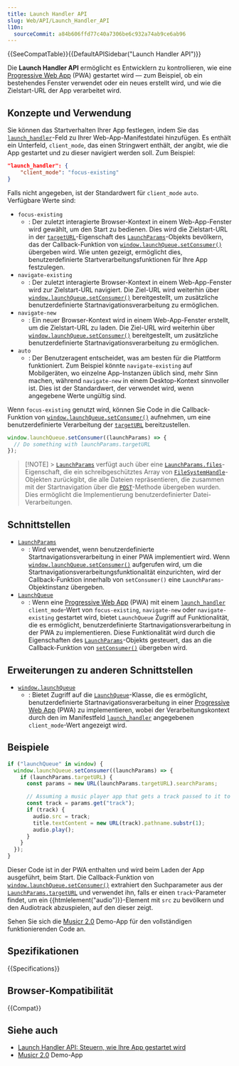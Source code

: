 ```yaml
---
title: Launch Handler API
slug: Web/API/Launch_Handler_API
l10n:
  sourceCommit: a84b606ffd77c40a7306be6c932a74ab9ce6ab96
---
```


{{SeeCompatTable}}{{DefaultAPISidebar("Launch Handler API")}}

Die **Launch Handler API** ermöglicht es Entwicklern zu kontrollieren, wie eine [Progressive Web App](/de/docs/Web/Progressive_web_apps) (PWA) gestartet wird — zum Beispiel, ob ein bestehendes Fenster verwendet oder ein neues erstellt wird, und wie die Zielstart-URL der App verarbeitet wird.

## Konzepte und Verwendung

Sie können das Startverhalten Ihrer App festlegen, indem Sie das [`launch_handler`](/de/docs/Web/Progressive_web_apps/Manifest/Reference/launch_handler)-Feld zu Ihrer Web-App-Manifestdatei hinzufügen. Es enthält ein Unterfeld, `client_mode`, das einen Stringwert enthält, der angibt, wie die App gestartet und zu dieser navigiert werden soll. Zum Beispiel:

```json
"launch_handler": {
    "client_mode": "focus-existing"
}
```

Falls nicht angegeben, ist der Standardwert für `client_mode` `auto`. Verfügbare Werte sind:

- `focus-existing`
  - : Der zuletzt interagierte Browser-Kontext in einem Web-App-Fenster wird gewählt, um den Start zu bedienen. Dies wird die Zielstart-URL in der [`targetURL`](/de/docs/Web/API/LaunchParams/targetURL)-Eigenschaft des [`LaunchParams`](/de/docs/Web/API/LaunchParams)-Objekts bevölkern, das der Callback-Funktion von [`window.launchQueue.setConsumer()`](/de/docs/Web/API/LaunchQueue/setConsumer) übergeben wird. Wie unten gezeigt, ermöglicht dies, benutzerdefinierte Startverarbeitungsfunktionen für Ihre App festzulegen.
- `navigate-existing`
  - : Der zuletzt interagierte Browser-Kontext in einem Web-App-Fenster wird zur Zielstart-URL navigiert. Die Ziel-URL wird weiterhin über [`window.launchQueue.setConsumer()`](/de/docs/Web/API/LaunchQueue/setConsumer) bereitgestellt, um zusätzliche benutzerdefinierte Startnavigationsverarbeitung zu ermöglichen.
- `navigate-new`
  - : Ein neuer Browser-Kontext wird in einem Web-App-Fenster erstellt, um die Zielstart-URL zu laden. Die Ziel-URL wird weiterhin über [`window.launchQueue.setConsumer()`](/de/docs/Web/API/LaunchQueue/setConsumer) bereitgestellt, um zusätzliche benutzerdefinierte Startnavigationsverarbeitung zu ermöglichen.
- `auto`
  - : Der Benutzeragent entscheidet, was am besten für die Plattform funktioniert. Zum Beispiel könnte <code>navigate-existing</code> auf Mobilgeräten, wo einzelne App-Instanzen üblich sind, mehr Sinn machen, während <code>navigate-new</code> in einem Desktop-Kontext sinnvoller ist. Dies ist der Standardwert, der verwendet wird, wenn angegebene Werte ungültig sind.

Wenn `focus-existing` genutzt wird, können Sie Code in die Callback-Funktion von [`window.launchQueue.setConsumer()`](/de/docs/Web/API/LaunchQueue/setConsumer) aufnehmen, um eine benutzerdefinierte Verarbeitung der [`targetURL`](/de/docs/Web/API/LaunchParams/targetURL) bereitzustellen.

```js
window.launchQueue.setConsumer((launchParams) => {
  // Do something with launchParams.targetURL
});
```

> [!NOTE] > [`LaunchParams`](/de/docs/Web/API/LaunchParams) verfügt auch über eine [`LaunchParams.files`](/de/docs/Web/API/LaunchParams/files)-Eigenschaft, die ein schreibgeschütztes Array von [`FileSystemHandle`](/de/docs/Web/API/FileSystemHandle)-Objekten zurückgibt, die alle Dateien repräsentieren, die zusammen mit der Startnavigation über die [`POST`](/de/docs/Web/HTTP/Reference/Methods/POST)-Methode übergeben wurden. Dies ermöglicht die Implementierung benutzerdefinierter Datei-Verarbeitungen.

## Schnittstellen

- [`LaunchParams`](/de/docs/Web/API/LaunchParams)
  - : Wird verwendet, wenn benutzerdefinierte Startnavigationsverarbeitung in einer PWA implementiert wird. Wenn [`window.launchQueue.setConsumer()`](/de/docs/Web/API/LaunchQueue/setConsumer) aufgerufen wird, um die Startnavigationsverarbeitungsfunktionalität einzurichten, wird der Callback-Funktion innerhalb von `setConsumer()` eine `LaunchParams`-Objektinstanz übergeben.
- [`LaunchQueue`](/de/docs/Web/API/LaunchQueue)
  - : Wenn eine [Progressive Web App](/de/docs/Web/Progressive_web_apps) (PWA) mit einem [`launch_handler`](/de/docs/Web/Progressive_web_apps/Manifest/Reference/launch_handler) `client_mode`-Wert von `focus-existing`, `navigate-new` oder `navigate-existing` gestartet wird, bietet `LaunchQueue` Zugriff auf Funktionalität, die es ermöglicht, benutzerdefinierte Startnavigationsverarbeitung in der PWA zu implementieren. Diese Funktionalität wird durch die Eigenschaften des [`LaunchParams`](/de/docs/Web/API/LaunchParams)-Objekts gesteuert, das an die Callback-Funktion von [`setConsumer()`](/de/docs/Web/API/LaunchQueue/setConsumer) übergeben wird.

## Erweiterungen zu anderen Schnittstellen

- [`window.launchQueue`](/de/docs/Web/API/Window/launchQueue)
  - : Bietet Zugriff auf die [`LaunchQueue`](/de/docs/Web/API/LaunchQueue)-Klasse, die es ermöglicht, benutzerdefinierte Startnavigationsverarbeitung in einer [Progressive Web App](/de/docs/Web/Progressive_web_apps) (PWA) zu implementieren, wobei der Verarbeitungskontext durch den im Manifestfeld [`launch_handler`](/de/docs/Web/Progressive_web_apps/Manifest/Reference/launch_handler) angegebenen `client_mode`-Wert angezeigt wird.

## Beispiele

```js
if ("launchQueue" in window) {
  window.launchQueue.setConsumer((launchParams) => {
    if (launchParams.targetURL) {
      const params = new URL(launchParams.targetURL).searchParams;

      // Assuming a music player app that gets a track passed to it to be played
      const track = params.get("track");
      if (track) {
        audio.src = track;
        title.textContent = new URL(track).pathname.substr(1);
        audio.play();
      }
    }
  });
}
```

Dieser Code ist in der PWA enthalten und wird beim Laden der App ausgeführt, beim Start. Die Callback-Funktion von [`window.launchQueue.setConsumer()`](/de/docs/Web/API/LaunchQueue/setConsumer) extrahiert den Suchparameter aus der [`LaunchParams.targetURL`](/de/docs/Web/API/LaunchParams/targetURL) und verwendet ihn, falls er einen `track`-Parameter findet, um ein {{htmlelement("audio")}}-Element mit `src` zu bevölkern und den Audiotrack abzuspielen, auf den dieser zeigt.

Sehen Sie sich die [Musicr 2.0](https://launch-handler.glitch.me/) Demo-App für den vollständigen funktionierenden Code an.

## Spezifikationen

{{Specifications}}

## Browser-Kompatibilität

{{Compat}}

## Siehe auch

- [Launch Handler API: Steuern, wie Ihre App gestartet wird](https://developer.chrome.com/docs/web-platform/launch-handler/)
- [Musicr 2.0](https://launch-handler.glitch.me/) Demo-App
